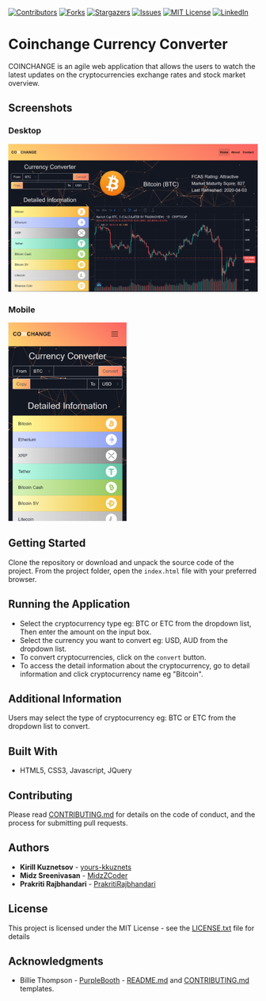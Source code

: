 [contributors-shield]: https://img.shields.io/github/contributors/yours-kkuznets/Currency-Exchange.svg?style=flat-square
[contributors-url]: https://github.com/yours-kkuznets/Currency-Exchange/graphs/contributors
[forks-shield]: https://img.shields.io/github/forks/yours-kkuznets/Currency-Exchange.svg?style=flat-square
[forks-url]: https://github.com/yours-kkuznets/Currency-Exchange/network/members
[stars-shield]: https://img.shields.io/github/stars/yours-kkuznets/Currency-Exchange.svg?style=flat-square
[stars-url]: https://github.com/yours-kkuznets/Currency-Exchange/stargazers
[issues-shield]: https://img.shields.io/github/issues/yours-kkuznets/Currency-Exchange.svg?style=flat-square
[issues-url]: https://github.com/yours-kkuznets/Currency-Exchange/issues
[license-shield]: https://img.shields.io/github/license/yours-kkuznets/Currency-Exchange.svg?style=flat-square
[license-url]: https://github.com/yours-kkuznets/Currency-Exchanger/blob/master/LICENSE.txt
[linkedin-shield]: https://img.shields.io/badge/-LinkedIn-black.svg?style=flat-square&logo=linkedin&colorB=555
[linkedin-url]: https://linkedin.com/in/yourskkuznets

[![Contributors][contributors-shield]][contributors-url] [![Forks][forks-shield]][forks-url] [![Stargazers][stars-shield]][stars-url] [![Issues][issues-shield]][issues-url] [![MIT License][license-shield]][license-url] [![LinkedIn][linkedin-shield]][linkedin-url]

# Coinchange Currency Converter

COINCHANGE is an agile web application that allows the users to watch the latest updates on the cryptocurrencies exchange rates and stock market overview.

## Screenshots

### Desktop

<img src="./assets/img/desktop.PNG" alt=" Coininchange desktop screenshot"/>

### Mobile

<img src="./assets/img/mobile.PNG" height="400" alt=" Coininchange mobile screenshot"/>

## Getting Started

Clone the repository or download and unpack the source code of the project. From the project folder, open the `index.html` file with your preferred browser.

## Running the Application

- Select the cryptocurrency type eg: BTC or ETC from the dropdown list, Then enter the amount on the input box.
- Select the currency you want to convert eg: USD, AUD from the dropdown list.
- To convert cryptocurrencies, click on the `convert` button.
- To access the detail information about the cryptocurrency, go to detail information and click cryptocurrency name eg "Bitcoin".

## Additional Information

Users may select the type of cryptocurrency eg: BTC or ETC from the dropdown list to convert.

## Built With

- HTML5, CSS3, Javascript, JQuery

## Contributing

Please read [CONTRIBUTING.md](https://github.com/yours-kkuznets/Random-Password-Generator/blob/master/CONTRIBUTING.md) for details on the code of conduct, and the process for submitting pull requests.

## Authors

- **Kirill Kuznetsov** - [yours-kkuznets](https://github.com/yours-kkuznets)
- **Midz Sreenivasan** - [MidzZCoder](https://github.com/MidzZCoder)
- **Prakriti Rajbhandari** - [PrakritiRajbhandari](https://github.com/PrakritiRajbhandari)

## License

This project is licensed under the MIT License - see the [LICENSE.txt](https://github.com/yours-kkuznets/Random-Password-Generator/blob/master/LICENSE.txt) file for details

## Acknowledgments

- Billie Thompson - [PurpleBooth](https://gist.github.com/PurpleBooth) - [README.md](https://gist.github.com/PurpleBooth/109311bb0361f32d87a2) and [CONTRIBUTING.md](https://gist.github.com/PurpleBooth/b24679402957c63ec426) templates.
